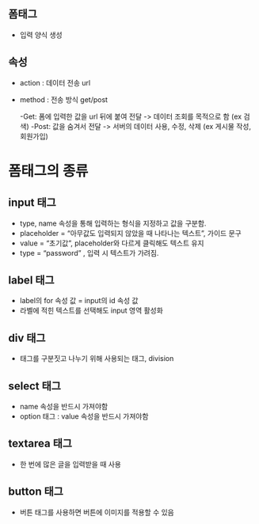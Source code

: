 ## 폼태그

- 입력 양식 생성 <form> </form>

## 속성

- action : 데이터 전송 url
- method : 전송 방식 get/post

    -Get: 폼에 입력한 값을 url 뒤에 붙여 전달
            -> 데이터 조회를 목적으로 함 (ex 검색)
    -Post: 값을 숨겨서 전달
             -> 서버의 데이터 사용, 수정, 삭제
                  (ex 게시물 작성, 회원가입)

# 폼태그의 종류

## input 태그

- type, name 속성을 통해 입력하는 형식을 지정하고
값을 구분함.
- placeholder = “아무값도 입력되지 않았을 때 나타나는 텍스트”, 가이드 문구
- value = “초기값”, placeholder와 다르게 클릭해도 텍스트 유지
- type = “password” , 입력 시 텍스트가 가려짐.

## label 태그

- label의 for 속성 값 = input의 id 속성 값
- 라벨에 적힌 텍스트를 선택해도 input 영역 활성화

## div 태그

- 태그를 구분짓고 나누기 위해 사용되는 태그, division

## select 태그

- name 속성을 반드시 가져야함
- option 태그 : value 속성을 반드시 가져야함

## textarea 태그

- 한 번에 많은 글을 입력받을 때 사용

## button 태그

- 버튼 태그를 사용하면 버튼에 이미지를 적용할 수 있음